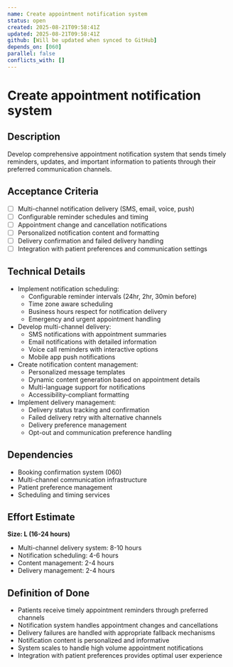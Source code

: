 ```yaml
---
name: Create appointment notification system
status: open
created: 2025-08-21T09:58:41Z
updated: 2025-08-21T09:58:41Z
github: [Will be updated when synced to GitHub]
depends_on: [060]
parallel: false
conflicts_with: []
---
```


# Create appointment notification system

## Description
Develop comprehensive appointment notification system that sends timely reminders, updates, and important information to patients through their preferred communication channels.

## Acceptance Criteria
- [ ] Multi-channel notification delivery (SMS, email, voice, push)
- [ ] Configurable reminder schedules and timing
- [ ] Appointment change and cancellation notifications
- [ ] Personalized notification content and formatting
- [ ] Delivery confirmation and failed delivery handling
- [ ] Integration with patient preferences and communication settings

## Technical Details
- Implement notification scheduling:
  - Configurable reminder intervals (24hr, 2hr, 30min before)
  - Time zone aware scheduling
  - Business hours respect for notification delivery
  - Emergency and urgent appointment handling
- Develop multi-channel delivery:
  - SMS notifications with appointment summaries
  - Email notifications with detailed information
  - Voice call reminders with interactive options
  - Mobile app push notifications
- Create notification content management:
  - Personalized message templates
  - Dynamic content generation based on appointment details
  - Multi-language support for notifications
  - Accessibility-compliant formatting
- Implement delivery management:
  - Delivery status tracking and confirmation
  - Failed delivery retry with alternative channels
  - Delivery preference management
  - Opt-out and communication preference handling

## Dependencies
- Booking confirmation system (060)
- Multi-channel communication infrastructure
- Patient preference management
- Scheduling and timing services

## Effort Estimate
**Size: L (16-24 hours)**
- Multi-channel delivery system: 8-10 hours
- Notification scheduling: 4-6 hours
- Content management: 2-4 hours
- Delivery management: 2-4 hours

## Definition of Done
- Patients receive timely appointment reminders through preferred channels
- Notification system handles appointment changes and cancellations
- Delivery failures are handled with appropriate fallback mechanisms
- Notification content is personalized and informative
- System scales to handle high volume appointment notifications
- Integration with patient preferences provides optimal user experience